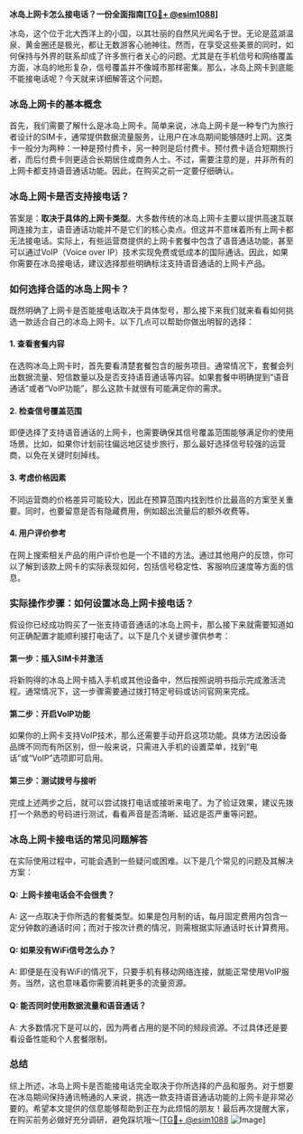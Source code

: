 **冰岛上网卡怎么接电话？一份全面指南[[TG💪+ @esim1088](https://t.me/s/esim1088)]**

冰岛，这个位于北大西洋上的小国，以其壮丽的自然风光闻名于世。无论是蓝湖温泉、黄金圈还是极光，都让无数游客心驰神往。然而，在享受这些美景的同时，如何保持与外界的联系却成了许多旅行者关心的问题。尤其是在手机信号和网络覆盖方面，冰岛的地形复杂，信号覆盖并不像城市那样密集。那么，冰岛上网卡到底能不能接电话呢？今天就来详细解答这个问题。

### 冰岛上网卡的基本概念

首先，我们需要了解什么是冰岛上网卡。简单来说，冰岛上网卡是一种专门为旅行者设计的SIM卡，通常提供数据流量服务，让用户在冰岛期间能够随时上网。这类卡一般分为两种：一种是预付费卡，另一种则是后付费卡。预付费卡适合短期旅行者，而后付费卡则更适合长期居住或商务人士。不过，需要注意的是，并非所有的上网卡都支持语音通话功能。因此，在购买之前一定要仔细确认。

### 冰岛上网卡是否支持接电话？

答案是：**取决于具体的上网卡类型**。大多数传统的冰岛上网卡主要以提供高速互联网连接为主，语音通话功能并不是它们的核心卖点。但这并不意味着所有上网卡都无法接电话。实际上，有些运营商提供的上网卡套餐中包含了语音通话功能，甚至可以通过VoIP（Voice over IP）技术实现免费或低成本的国际通话。因此，如果你需要在冰岛接电话，建议选择那些明确标注支持语音通话的上网卡产品。

### 如何选择合适的冰岛上网卡？

既然明确了上网卡是否能接电话取决于具体型号，那么接下来我们就来看看如何挑选一款适合自己的冰岛上网卡。以下几点可以帮助你做出明智的选择：

#### 1. **查看套餐内容**
   在选购冰岛上网卡时，首先要看清楚套餐包含的服务项目。通常情况下，套餐会列出数据流量、短信数量以及是否支持语音通话等内容。如果套餐中明确提到“语音通话”或者“VoIP功能”，那么这款卡就很有可能满足你的需求。

#### 2. **检查信号覆盖范围**
   即便选择了支持语音通话的上网卡，也需要确保其信号覆盖范围能够满足你的使用场景。比如，如果你计划前往偏远地区徒步旅行，那么最好选择信号较强的运营商，以免在关键时刻掉线。

#### 3. **考虑价格因素**
   不同运营商的价格差异可能较大，因此在预算范围内找到性价比最高的方案至关重要。同时，也要留意是否有隐藏费用，例如超出流量后的额外收费等。

#### 4. **用户评价参考**
   在网上搜索相关产品的用户评价也是一个不错的方法。通过其他用户的反馈，你可以了解到该款上网卡的实际表现如何，包括信号稳定性、客服响应速度等方面的信息。

### 实际操作步骤：如何设置冰岛上网卡接电话？

假设你已经成功购买了一张支持语音通话的冰岛上网卡，那么接下来就需要知道如何正确配置才能顺利接打电话了。以下是几个关键步骤供参考：

#### 第一步：插入SIM卡并激活
   将新购得的冰岛上网卡插入手机或其他设备中，然后按照说明书指示完成激活流程。通常情况下，这一步骤需要通过拨打特定号码或访问官网来完成。

#### 第二步：开启VoIP功能
   如果你的上网卡支持VoIP技术，那么还需要手动开启这项功能。具体方法因设备品牌不同而有所区别，但一般来说，只需进入手机的设置菜单，找到“电话”或“VoIP”选项即可启用。

#### 第三步：测试拨号与接听
   完成上述两步之后，就可以尝试拨打电话或接听来电了。为了验证效果，建议先拨打一个熟悉的号码进行测试，看看声音是否清晰、延迟是否严重等问题。

### 冰岛上网卡接电话的常见问题解答

在实际使用过程中，可能会遇到一些疑问或困难。以下是几个常见的问题及其解决方案：

#### Q: 上网卡接电话会不会很贵？
A: 这一点取决于你所选的套餐类型。如果是包月制的话，每月固定费用内包含一定分钟数的通话时间；而对于按次计费的情况，则需根据实际通话时长计算费用。

#### Q: 如果没有WiFi信号怎么办？
A: 即便是在没有WiFi的情况下，只要手机有移动网络连接，就能正常使用VoIP服务。当然，这也意味着你需要消耗更多的流量资源。

#### Q: 能否同时使用数据流量和语音通话？
A: 大多数情况下是可以的，因为两者占用的是不同的频段资源。不过具体还是要看设备性能和个人套餐限制。

### 总结

综上所述，冰岛上网卡是否能接电话完全取决于你所选择的产品和服务。对于想要在冰岛期间保持通讯畅通的人来说，挑选一款支持语音通话功能的上网卡是非常必要的。希望本文提供的信息能够帮助到正在为此烦恼的朋友！最后再次提醒大家，在购买前务必做好充分调研，避免踩坑哦～[[TG💪+ @esim1088](https://t.me/s/esim1088) ![Image](https://i.postimg.cc/4NQfJmqS/Snipaste-2025-05-13-00-14-12.png)]